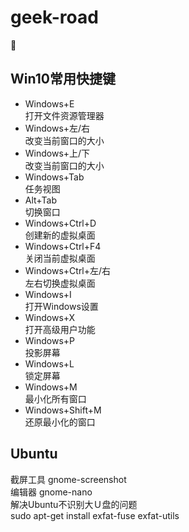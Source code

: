 # geek-road
:rabbit:

## Win10常用快捷键 ##

- Windows+E  
打开文件资源管理器  
- Windows+左/右  
改变当前窗口的大小  
- Windows+上/下  
改变当前窗口的大小  
- Windows+Tab  
任务视图
- Alt+Tab  
切换窗口
- Windows+Ctrl+D  
创建新的虚拟桌面  
- Windows+Ctrl+F4  
关闭当前虚拟桌面  
- Windows+Ctrl+左/右  
左右切换虚拟桌面
- Windows+I  
打开Windows设置
- Windows+X  
打开高级用户功能
- Windows+P  
投影屏幕  
- Windows+L  
锁定屏幕  
- Windows+M  
最小化所有窗口  
- Windows+Shift+M  
还原最小化的窗口

## Ubuntu ##

截屏工具
gnome-screenshot  
编辑器
gnome-nano  
解决Ubuntu不识别大Ｕ盘的问题  
sudo apt-get install exfat-fuse exfat-utils  
